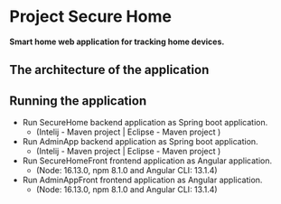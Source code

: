 # Project Secure Home
**Smart home web application for tracking home devices.**

## The architecture of the application

## Running the application

- Run SecureHome backend application as Spring boot application. 
  -  (Intelij - Maven project | Eclipse - Maven project )
- Run AdminApp backend application as Spring boot application. 
  -  (Intelij - Maven project | Eclipse - Maven project )
- Run SecureHomeFront frontend application as Angular application. 
  - (Node: 16.13.0, npm 8.1.0 and Angular CLI: 13.1.4)
- Run AdminAppFront frontend application as Angular application. 
  - (Node: 16.13.0, npm 8.1.0 and Angular CLI: 13.1.4)
